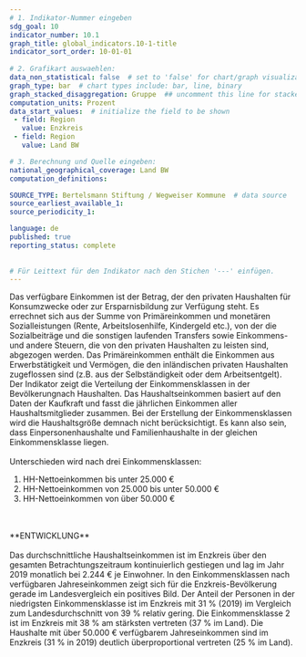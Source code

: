 ```yaml
---
# 1. Indikator-Nummer eingeben 
sdg_goal: 10
indicator_number: 10.1
graph_title: global_indicators.10-1-title
indicator_sort_order: 10-01-01
 
# 2. Grafikart auswaehlen: 
data_non_statistical: false  # set to 'false' for chart/graph visualization 
graph_type: bar  # chart types include: bar, line, binary 
graph_stacked_disaggregation: Gruppe  ## uncomment this line for stacked bars. eplace 'Geschlecht' with the field of aggregation. 
computation_units: Prozent 
data_start_values:  # initialize the field to be shown  
 - field: Region 
   value: Enzkreis
 - field: Region 
   value: Land BW

# 3. Berechnung und Quelle eingeben: 
national_geographical_coverage: Land BW
computation_definitions: 

SOURCE_TYPE: Bertelsmann Stiftung / Wegweiser Kommune  # data source  
source_earliest_available_1: 
source_periodicity_1: 

language: de   
published: true 
reporting_status: complete
 
 
# Für Leittext für den Indikator nach den Stichen '---' einfügen. 
---
```

Das verfügbare Einkommen ist der Betrag, der den privaten Haushalten für Konsumzwecke oder zur Ersparnisbildung zur Verfügung steht. Es errechnet sich aus der
Summe von Primäreinkommen und monetären Sozialleistungen (Rente, Arbeitslosenhilfe, Kindergeld etc.), von der die Sozialbeiträge und die sonstigen laufenden
Transfers sowie Einkommens- und andere Steuern, die von den privaten Haushalten zu leisten sind, abgezogen werden. Das Primäreinkommen enthält die Einkommen
aus Erwerbstätigkeit und Vermögen, die den inländischen privaten Haushalten zugeflossen sind (z.B. aus der Selbständigkeit oder dem Arbeitsentgelt). <br>
Der Indikator zeigt die Verteilung der Einkommensklassen in der Bevölkerungnach Haushalten. Das Haushaltseinkommen basiert auf den Daten der Kaufkraft und fasst
die jährlichen Einkommen aller Haushaltsmitglieder zusammen. Bei der Erstellung der Einkommensklassen wird die Haushaltsgröße demnach nicht berücksichtigt.
Es kann also sein, dass Einpersonenhaushalte und Familienhaushalte in der gleichen Einkommensklasse liegen.<br>
<br>
Unterschieden wird nach drei Einkommensklassen:
1. HH-Nettoeinkommen bis unter 25.000 €
2. HH-Nettoeinkommen von 25.000 bis unter 50.000 €
3. HH-Nettoeinkommen von über 50.000 €
<br>
<br>
**ENTWICKLUNG** <br>
<br>
Das durchschnittliche Haushaltseinkommen ist im Enzkreis über den gesamten Betrachtungszeitraum kontinuierlich gestiegen und lag im Jahr 2019 monatlich bei
2.244 € je Einwohner. In den Einkommensklassen nach verfügbaren Jahreseinkommen zeigt sich für die Enzkreis-Bevölkerung gerade im Landesvergleich ein positives Bild. Der Anteil der Personen in der niedrigsten Einkommensklasse ist im Enzkreis mit 31 % (2019) im Vergleich zum Landesdurchschnitt von 39 % relativ gering. 
Die Einkommensklasse 2 ist im Enzkreis mit 38 % am stärksten vertreten (37 % im Land).
Die Haushalte mit über 50.000 € verfügbarem Jahreseinkommen sind im Enzkreis (31 % in 2019) deutlich überproportional vertreten (25 % im Land).
